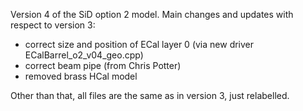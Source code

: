 Version 4 of the SiD option 2 model. Main changes and updates with respect to version 3:

- correct size and position of ECal layer 0 (via new driver ECalBarrel_o2_v04_geo.cpp)
- correct beam pipe (from Chris Potter)
- removed brass HCal model

Other than that, all files are the same as in version 3, just relabelled.

